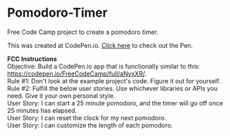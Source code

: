 # Pomodoro-Timer
Free Code Camp project to create a pomodoro timer. <br>

This was created at CodePen.io. <a href="http://codepen.io/domarp/pen/zBbqzr">Click here</a> to check out the Pen. 

<b>FCC Instructions</b><br>
Objective: Build a CodePen.io app that is functionally similar to this: https://codepen.io/FreeCodeCamp/full/aNyxXR/. <br>
Rule #1: Don't look at the example project's code. Figure it out for yourself.<br>
Rule #2: Fulfill the below user stories. Use whichever libraries or APIs you need. Give it your own personal style.<br>
User Story: I can start a 25 minute pomodoro, and the timer will go off once 25 minutes has elapsed.<br>
User Story: I can reset the clock for my next pomodoro.<br>
User Story: I can customize the length of each pomodoro.

